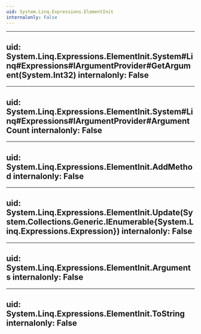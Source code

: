 ```yaml
---
uid: System.Linq.Expressions.ElementInit
internalonly: False
---
```


---
uid: System.Linq.Expressions.ElementInit.System#Linq#Expressions#IArgumentProvider#GetArgument(System.Int32)
internalonly: False
---

---
uid: System.Linq.Expressions.ElementInit.System#Linq#Expressions#IArgumentProvider#ArgumentCount
internalonly: False
---

---
uid: System.Linq.Expressions.ElementInit.AddMethod
internalonly: False
---

---
uid: System.Linq.Expressions.ElementInit.Update(System.Collections.Generic.IEnumerable{System.Linq.Expressions.Expression})
internalonly: False
---

---
uid: System.Linq.Expressions.ElementInit.Arguments
internalonly: False
---

---
uid: System.Linq.Expressions.ElementInit.ToString
internalonly: False
---
